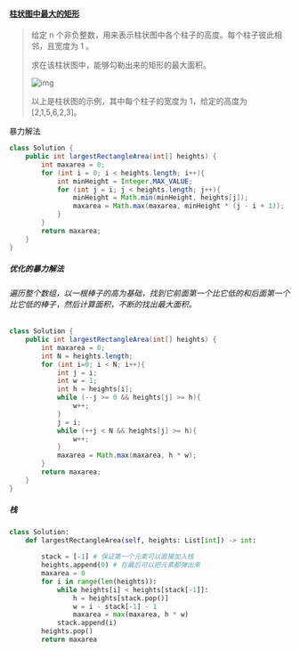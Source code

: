 #### [柱状图中最大的矩形](https://leetcode-cn.com/problems/largest-rectangle-in-histogram/)

> 给定 n 个非负整数，用来表示柱状图中各个柱子的高度。每个柱子彼此相邻，且宽度为 1 。
>
> 求在该柱状图中，能够勾勒出来的矩形的最大面积。
>
> ![img](https://assets.leetcode-cn.com/aliyun-lc-upload/uploads/2018/10/12/histogram.png)
>
> 以上是柱状图的示例，其中每个柱子的宽度为 1，给定的高度为 [2,1,5,6,2,3]。

暴力解法

```java
class Solution {
    public int largestRectangleArea(int[] heights) {
        int maxarea = 0;
        for (int i = 0; i < heights.length; i++){
            int minHeight = Integer.MAX_VALUE;
            for (int j = i; j < heights.length; j++){
                minHeight = Math.min(minHeight, heights[j]);
                maxarea = Math.max(maxarea, minHeight * (j - i + 1));
            }
        }
        return maxarea;
    }
}
```

##### 优化的暴力解法

###### *遍历整个数组，以一根棒子的高为基础，找到它前面第一个比它低的和后面第一个比它低的棒子，然后计算面积，不断的找出最大面积。*

```java
class Solution {
    public int largestRectangleArea(int[] heights) {
        int maxarea = 0;
        int N = heights.length;
        for (int i=0; i < N; i++){
            int j = i;
            int w = 1;
            int h = heights[i];
            while (--j >= 0 && heights[j] >= h){
                w++;
            }
            j = i;
            while (++j < N && heights[j] >= h){
                w++;
            }
            maxarea = Math.max(maxarea, h * w);
        }
        return maxarea;
    }
}
```

##### 栈

```python
class Solution:
    def largestRectangleArea(self, heights: List[int]) -> int:
        
        stack = [-1] # 保证第一个元素可以直接加入栈
        heights.append(0) # 在最后可以把元素都弹出来
        maxarea = 0
        for i in range(len(heights)):
            while heights[i] < heights[stack[-1]]:
                h = heights[stack.pop()]
                w = i - stack[-1] - 1
                maxarea = max(maxarea, h * w)
            stack.append(i)
        heights.pop()
        return maxarea
                
```

